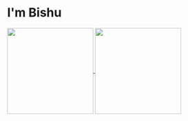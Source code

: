 # I'm Bishu
<a href="https://github.com/Bishuthapa/github-readme-stats">
  <img height=200 align="center" src="https://github-readme-stats.vercel.app/api?username=Bishuthapa" />
</a>
<a href="https://github.com/Bishuthapa/convoychat">
  <img height=200 align="center" src="https://github-readme-stats.vercel.app/api/top-langs?username=Bishuthapa&layout=compact&langs_count=8&card_width=320" />
</a>

